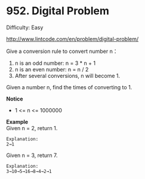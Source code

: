 # 952. Digital Problem

Difficulty: Easy

http://www.lintcode.com/en/problem/digital-problem/

Give a conversion rule to convert number n： 
1. n is an odd number: n = 3 * n + 1
2. n is an even number: n = n / 2
3. After several conversions, n will become 1.

Given a number n, find the times of converting to 1.

**Notice**  
* 1 <= n <= 1000000

**Example**  
Given n = 2, return 1.
```
Explanation:
2→1
```
Given n = 3, return 7.
```
Explanation:
3→10→5→16→8→4→2→1
```
